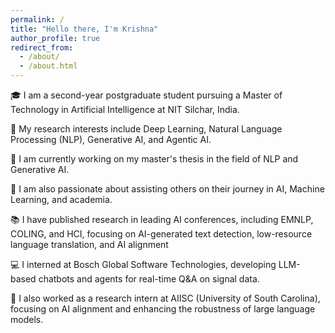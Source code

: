 ```yaml
---
permalink: /
title: "Hello there, I'm Krishna"
author_profile: true
redirect_from: 
  - /about/
  - /about.html
---
```

🎓 I am a second-year postgraduate student pursuing a Master of Technology in Artificial Intelligence at NIT Silchar, India.

🔬 My research interests include Deep Learning, Natural Language Processing (NLP), Generative AI, and Agentic AI.

📖 I am currently working on my master's thesis in the field of NLP and Generative AI.

🤝 I am also passionate about assisting others on their journey in AI, Machine Learning, and academia.

📚 I have published research in leading AI conferences, including EMNLP, COLING, and HCI, focusing on AI-generated text detection, low-resource language translation, and AI alignment

💻 I interned at Bosch Global Software Technologies, developing LLM-based chatbots and agents for real-time Q&A on signal data.

🧠 I also worked as a research intern at AIISC (University of South Carolina), focusing on AI alignment and enhancing the robustness of large language models.


